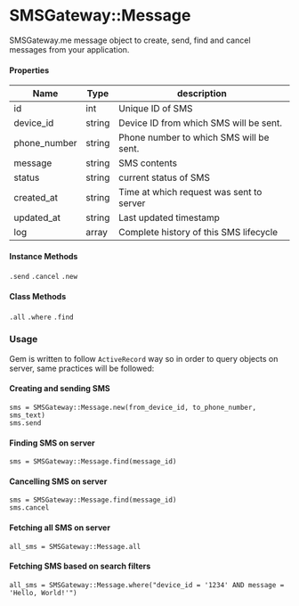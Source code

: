 # SMSGateway::Message
SMSGateway.me message object to create, send, find and cancel messages from your application.
#### Properties
| Name | Type | description |
| ------ | ------ | -----|
| id | int | Unique ID of SMS| 
| device_id | string | Device ID from which SMS will be sent. |
| phone_number | string | Phone number to which SMS will be sent. |
| message | string | SMS contents |
| status | string | current status of SMS |
| created_at  | string | Time at which request was sent to server |
| updated_at  | string | Last updated timestamp |
| log  | array | Complete history of this SMS lifecycle |
#### Instance Methods
`.send`
`.cancel`
`.new`
#### Class Methods
`.all`
`.where`
`.find`
### Usage
Gem is written to follow `ActiveRecord` way so in order to query objects on server, same practices will be followed:
#### Creating and sending  SMS
```
sms = SMSGateway::Message.new(from_device_id, to_phone_number, sms_text)
sms.send
```
#### Finding SMS on server
```
sms = SMSGateway::Message.find(message_id)
```
#### Cancelling SMS on server
```
sms = SMSGateway::Message.find(message_id)
sms.cancel
```
#### Fetching all SMS on server
```
all_sms = SMSGateway::Message.all
```
#### Fetching SMS based on search filters
```
all_sms = SMSGateway::Message.where("device_id = '1234' AND message = 'Hello, World!'")
```

